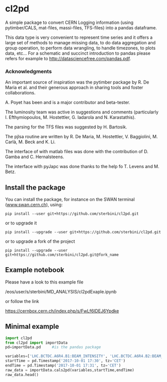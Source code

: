 # cl2pd
A simple package to convert CERN Logging information (using pytimber/CALS, mat-files, massi-files, TFS-files) into a pandas dataframe. 

This data type is very convenient to represent time series and it offers a large set of methods to manage missing data, to do data aggregation and group operation, to perform data wrangling, to handle timezones, to plots data, etc...
For a schematic and succinct introduction to pandas please refers for example to 
http://datasciencefree.com/pandas.pdf.

###  Acknowledgments
An important source of inspiration was the pytimber package by R. De Maria et al. and their generous approach in sharing tools and foster collaborations.

A. Poyet has been and is a major contributor and beta-tester.

The luminosity team was active in suggestions and comments (particularly I. Efthymiopoulos, M. Hostettler, G. Iadarola and  N. Karastathis).

The parsing for the TFS files was suggested by H. Bartosik.

The pjlsa routine are written by R. De Maria, M. Hostettler, V. Baggiolini, M. Carlà, M. Beck and K. Li.

The interface of with matlab files was done with the contribution of D. Gamba and C. Hernalsteens.

The interface with pyJapc was done thanks to the help fo T. Levens and M. Betz.

## Install the package
You can install the package, for instance on the SWAN terminal (www.swan.cern.ch), using:
```
pip install --user git+https://github.com/sterbini/cl2pd.git
```
or to upgrade it
```
pip install --upgrade --user git+https://github.com/sterbini/cl2pd.git
```
or to upgrade a fork of the project
```
pip install --upgrade --user git+https://github.com/sterbini/cl2pd.git@fork_name
```

## Example notebook 
Please have a look to this example file

/eos/user/s/sterbini/MD_ANALYSIS/cl2pdExaple.ipynb 

or follow the link

https://cernbox.cern.ch/index.php/s/FwLf6IDEJ6Ypdke

## Minimal example

```python
import cl2pd
from cl2pd import importData
pd=importData.pd     #is the pandas package

variables=['LHC.BCTDC.A6R4.B1:BEAM_INTENSITY', 'LHC.BCTDC.A6R4.B2:BEAM_INTENSITY']
startTime = pd.Timestamp('2017-10-01 17:30', tz='CET')
endTime = pd.Timestamp('2017-10-01 17:31', tz='CET')
raw_data = importData.cals2pd(variables,startTime,endTime)
raw_data.head()
```


